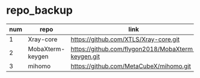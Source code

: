 # repo_backup

| num | repo | link |
| --- | ---- | ---- |
| 1 | Xray-core | https://github.com/XTLS/Xray-core.git |
| 2 | MobaXterm-keygen | https://github.com/flygon2018/MobaXterm-keygen.git |
| 3 | mihomo | https://github.com/MetaCubeX/mihomo.git |